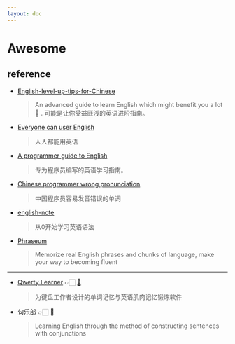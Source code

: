 ```yaml
---
layout: doc
---
```


# Awesome

## reference

- [English-level-up-tips-for-Chinese](https://github.com/byoungd/English-level-up-tips-for-Chinese)
    > An advanced guide to learn English which might benefit you a lot 🎉 . 可能是让你受益匪浅的英语进阶指南。
- [Everyone can user English](https://github.com/xiaolai/everyone-can-use-english)
    > 人人都能用英语
- [A programmer guide to English](https://github.com/yujiangshui/A-Programmers-Guide-to-English)
    > 专为程序员编写的英语学习指南。
- [Chinese programmer wrong pronunciation](https://github.com/shimohq/chinese-programmer-wrong-pronunciation)
    > 中国程序员容易发音错误的单词
- [english-note](https://github.com/hzpt-inet-club/english-note)
    > 从0开始学习英语语法
- [Phraseum](https://www.phraseum.com/)
    > Memorize real English phrases and chunks of language, make your way to becoming fluent
    
------

- [Qwerty Learner](https://qwerty.kaiyi.cool/) 👉🏻 [🐙](https://github.com/Kaiyiwing/qwerty-learner)
    > 为键盘工作者设计的单词记忆与英语肌肉记忆锻炼软件
- [句乐部](https://docs.julebu.co/o) 👉🏻 [🐙](https://github.com/cuixueshe/earthworm)
    > Learning English through the method of constructing sentences with conjunctions